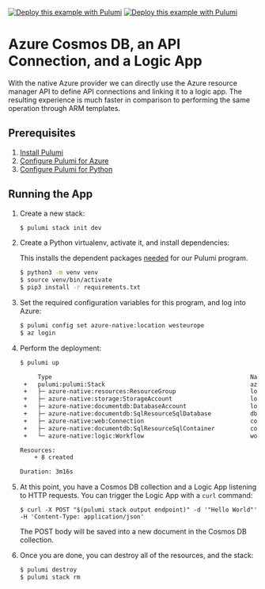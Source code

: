 [![Deploy this example with Pulumi](https://www.pulumi.com/images/deploy-with-pulumi/dark.svg)](https://app.pulumi.com/new?template=https://github.com/pulumi/examples/blob/master/azure-py-cosmosdb-logicapp/README.md#gh-light-mode-only)
[![Deploy this example with Pulumi](https://www.pulumi.com/images/deploy-with-pulumi/light.svg)](https://app.pulumi.com/new?template=https://github.com/pulumi/examples/blob/master/azure-py-cosmosdb-logicapp/README.md#gh-dark-mode-only)

# Azure Cosmos DB, an API Connection, and a Logic App

With the native Azure provider we can directly use the Azure resource manager API to define API connections and linking it to a logic app. The resulting experience is much faster in comparison to performing the same operation through ARM templates.

## Prerequisites

1. [Install Pulumi](https://www.pulumi.com/docs/get-started/install/)
1. [Configure Pulumi for Azure](https://www.pulumi.com/docs/intro/cloud-providers/azure/setup/)
1. [Configure Pulumi for Python](https://www.pulumi.com/docs/intro/languages/python/)

## Running the App

1. Create a new stack:

    ```sh
    $ pulumi stack init dev
    ```

1. Create a Python virtualenv, activate it, and install dependencies:

   This installs the dependent packages [needed](https://www.pulumi.com/docs/intro/concepts/how-pulumi-works/) for our Pulumi program.

    ```bash
    $ python3 -m venv venv
    $ source venv/bin/activate
    $ pip3 install -r requirements.txt
    ```

1. Set the required configuration variables for this program, and log into Azure:

    ```bash
    $ pulumi config set azure-native:location westeurope
    $ az login
    ```

1. Perform the deployment:

    ```sh
    $ pulumi up

         Type                                                        Name                         Status
     +   pulumi:pulumi:Stack                                         azure-cosmosdb-logicapp-dev  created
     +   ├─ azure-native:resources:ResourceGroup                     logicappdemo-rg              created
     +   ├─ azure-native:storage:StorageAccount                      logicappdemosa               created
     +   ├─ azure-native:documentdb:DatabaseAccount                  logicappdemo-cdb             created
     +   ├─ azure-native:documentdb:SqlResourceSqlDatabase           db                           created
     +   ├─ azure-native:web:Connection                              cosmosdbConnection           created
     +   ├─ azure-native:documentdb:SqlResourceSqlContainer          container                    created
     +   └─ azure-native:logic:Workflow                              workflow                     created

    Resources:
        + 8 created

    Duration: 3m16s
    ```

1. At this point, you have a Cosmos DB collection and a Logic App listening to HTTP requests. You can trigger the Logic App with a `curl` command:

    ```
    $ curl -X POST "$(pulumi stack output endpoint)" -d '"Hello World"' -H 'Content-Type: application/json'
    ```

    The POST body will be saved into a new document in the Cosmos DB collection.

1. Once you are done, you can destroy all of the resources, and the stack:

    ```bash
    $ pulumi destroy
    $ pulumi stack rm
    ```
